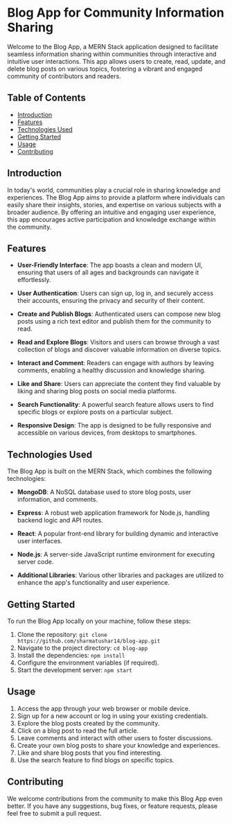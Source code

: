 # Blog App for Community Information Sharing

Welcome to the Blog App, a MERN Stack application designed to facilitate seamless information sharing within communities through interactive and intuitive user interactions. This app allows users to create, read, update, and delete blog posts on various topics, fostering a vibrant and engaged community of contributors and readers.

## Table of Contents

- [Introduction](#introduction)
- [Features](#features)
- [Technologies Used](#technologies-used)
- [Getting Started](#getting-started)
- [Usage](#usage)
- [Contributing](#contributing)


## Introduction

In today's world, communities play a crucial role in sharing knowledge and experiences. The Blog App aims to provide a platform where individuals can easily share their insights, stories, and expertise on various subjects with a broader audience. By offering an intuitive and engaging user experience, this app encourages active participation and knowledge exchange within the community.

## Features

- **User-Friendly Interface**: The app boasts a clean and modern UI, ensuring that users of all ages and backgrounds can navigate it effortlessly.

- **User Authentication**: Users can sign up, log in, and securely access their accounts, ensuring the privacy and security of their content.

- **Create and Publish Blogs**: Authenticated users can compose new blog posts using a rich text editor and publish them for the community to read.

- **Read and Explore Blogs**: Visitors and users can browse through a vast collection of blogs and discover valuable information on diverse topics.

- **Interact and Comment**: Readers can engage with authors by leaving comments, enabling a healthy discussion and knowledge sharing.

- **Like and Share**: Users can appreciate the content they find valuable by liking and sharing blog posts on social media platforms.

- **Search Functionality**: A powerful search feature allows users to find specific blogs or explore posts on a particular subject.

- **Responsive Design**: The app is designed to be fully responsive and accessible on various devices, from desktops to smartphones.

## Technologies Used

The Blog App is built on the MERN Stack, which combines the following technologies:

- **MongoDB**: A NoSQL database used to store blog posts, user information, and comments.

- **Express**: A robust web application framework for Node.js, handling backend logic and API routes.

- **React**: A popular front-end library for building dynamic and interactive user interfaces.

- **Node.js**: A server-side JavaScript runtime environment for executing server code.

- **Additional Libraries**: Various other libraries and packages are utilized to enhance the app's functionality and user experience.

## Getting Started

To run the Blog App locally on your machine, follow these steps:

1. Clone the repository: `git clone https://github.com/sharmatushar14/blog-app.git`
2. Navigate to the project directory: `cd blog-app`
3. Install the dependencies: `npm install`
4. Configure the environment variables (if required).
5. Start the development server: `npm start`

## Usage

1. Access the app through your web browser or mobile device.
2. Sign up for a new account or log in using your existing credentials.
3. Explore the blog posts created by the community.
4. Click on a blog post to read the full article.
5. Leave comments and interact with other users to foster discussions.
6. Create your own blog posts to share your knowledge and experiences.
7. Like and share blog posts that you find interesting.
8. Use the search feature to find blogs on specific topics.

## Contributing

We welcome contributions from the community to make this Blog App even better. If you have any suggestions, bug fixes, or feature requests, please feel free to submit a pull request. 
